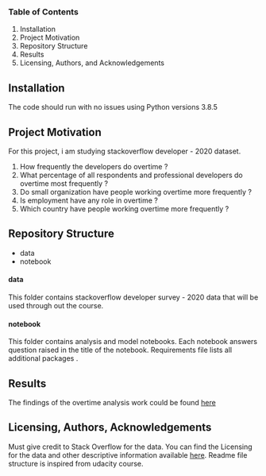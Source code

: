 ### Table of Contents

1. Installation
2. Project Motivation
3. Repository Structure
4. Results
5. Licensing, Authors, and Acknowledgements

## Installation

The code should run with no issues using Python versions 3.8.5

## Project Motivation
For this project, i am studying stackoverflow developer - 2020 dataset. 

1. How frequently the developers do overtime ?
2. What percentage of all respondents and professional developers do overtime most frequently ?
3. Do small organization have people working overtime more frequently ?
4. Is employment have any role in overtime ?
5. Which country have people working overtime more frequently ?

## Repository Structure
- data
- notebook
#### data
This folder contains stackoverflow developer survey - 2020 data that will be used through out the course.
#### notebook
This folder contains analysis and model notebooks. Each notebook answers question raised in the title of the notebook.
Requirements file lists all additional packages .
## Results
The findings of the overtime analysis work could be found [here](blogpostlink)

## Licensing, Authors, Acknowledgements

Must give credit to Stack Overflow for the data. You can find the Licensing for the data and other descriptive information available [here](https://insights.stackoverflow.com/survey).
Readme file structure is inspired from udacity course.